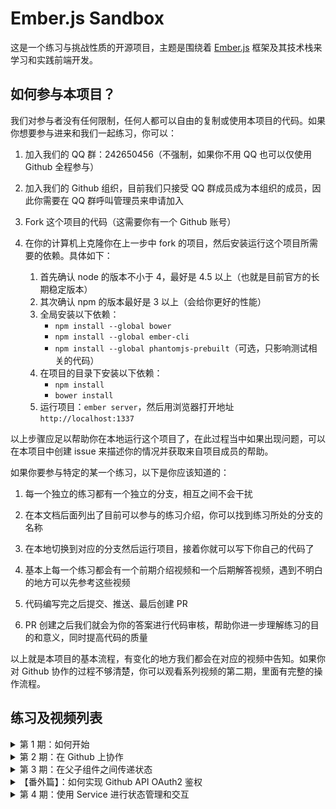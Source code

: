 # Ember.js Sandbox

这是一个练习与挑战性质的开源项目，主题是围绕着 [Ember.js](http://emberjs.com/) 框架及其技术栈来学习和实践前端开发。

## 如何参与本项目？

我们对参与者没有任何限制，任何人都可以自由的复制或使用本项目的代码。如果你想要参与进来和我们一起练习，你可以：

1. 加入我们的 QQ 群：242650456（不强制，如果你不用 QQ 也可以仅使用 Github 全程参与）

1. 加入我们的 Github 组织，目前我们只接受 QQ 群成员成为本组织的成员，因此你需要在 QQ 群呼叫管理员来申请加入

1. Fork 这个项目的代码（这需要你有一个 Github 账号）

1. 在你的计算机上克隆你在上一步中 fork 的项目，然后安装运行这个项目所需要的依赖。具体如下：

    1. 首先确认 node 的版本不小于 4，最好是 4.5 以上（也就是目前官方的长期稳定版本）
    1. 其次确认 npm 的版本最好是 3 以上（会给你更好的性能）
    1. 全局安装以下依赖：
        - `npm install --global bower`
        - `npm install --global ember-cli`
        - `npm install --global phantomjs-prebuilt`（可选，只影响测试相关的代码）
    1. 在项目的目录下安装以下依赖：
        - `npm install`
        - `bower install`
    1. 运行项目：`ember server`，然后用浏览器打开地址 `http://localhost:1337`

以上步骤应足以帮助你在本地运行这个项目了，在此过程当中如果出现问题，可以在本项目中创建 issue 来描述你的情况并获取来自项目成员的帮助。

如果你要参与特定的某一个练习，以下是你应该知道的：

1. 每一个独立的练习都有一个独立的分支，相互之间不会干扰

1. 在本文档后面列出了目前可以参与的练习介绍，你可以找到练习所处的分支的名称

1. 在本地切换到对应的分支然后运行项目，接着你就可以写下你自己的代码了

1. 基本上每一个练习都会有一个前期介绍视频和一个后期解答视频，遇到不明白的地方可以先参考这些视频

1. 代码编写完之后提交、推送、最后创建 PR

1. PR 创建之后我们就会为你的答案进行代码审核，帮助你进一步理解练习的目的和意义，同时提高代码的质量

以上就是本项目的基本流程，有变化的地方我们都会在对应的视频中告知。如果你对 Github 协作的过程不够清楚，你可以观看系列视频的第二期，里面有完整的操作流程。

## 练习及视频列表

<details>
    <summary>第 1 期：如何开始</summary>

- 练习：无
- 视频：[Youtube](https://www.youtube.com/watch?v=GRVVYxJ0eqg) | [哔哩哔哩](http://www.bilibili.com/video/av6451274)
</details>

<details>
    <summary>第 2 期：在 Github 上协作</summary>

- 练习：无
- 视频：[Youtube](https://www.youtube.com/watch?v=Z6N1HyhEPKo) | [哔哩哔哩](http://www.bilibili.com/video/av6452647)
</details>

<details>
    <summary>第 3 期：在父子组件之间传递状态</summary>

- 练习：
    - 题目：[分支 003-begin](https://github.com/very-geek/ember-sandbox/tree/003/begin)
    - 答案：[分支 003-final](https://github.com/very-geek/ember-sandbox/tree/003/final)
- 视频：
    - 介绍：[Youtube](https://www.youtube.com/watch?v=AISmLOsWcfY) | [哔哩哔哩](http://www.bilibili.com/video/av6454526)
    - 总结：
        1. 数据绑定专题：[Youtube](https://www.youtube.com/watch?v=KMLsOpzg2hg) | [哔哩哔哩](http://www.bilibili.com/video/av6584546)
        2. [Youtube](https://www.youtube.com/watch?v=29tlYVE3mqo) | [哔哩哔哩](http://www.bilibili.com/video/av6629356)
</details>

<details>
    <summary>【番外篇】：如何实现 Github API OAuth2 鉴权</summary>

- 练习：无
- 视频：[Youtube](https://www.youtube.com/watch?v=doglVsRI2-w) | [哔哩哔哩](http://www.bilibili.com/video/av6478153)
</details>

<details>
    <summary>第 4 期：使用 Service 进行状态管理和交互</summary>

- 练习：本期练习的主要目标是创建一个全局的滑动式菜单，最终效果可以参考：[ember-sandbox-004.surge.sh](http://ember-sandbox-004.surge.sh)
    1. 菜单本身可以有两种解法（都可以尝试一下）：
        - 可以是一个组件，放置在 `application/template.hbs` 的模版内
        - 可以是一个独立的模板，通过 `application/route.js` 的 `renderTemplate` 钩子方法配合 `this.render` 方法进行渲染
    1. 菜单的弹出状态可以用 CSS 来控制（动画效果可选），但最好不要用 jQuery 来操作 CSS 类，而是应该绑定一个状态变量来切换
    1. 控制菜单弹出状态的方法应该可以随处使用（通过 Service 依赖注入实现），需要实现三个方法：显示，隐藏，切换
    1. 绑定控制方法的交互组件（比如按钮）可以根据当前菜单的状态切换 disabled 状态（可选）
        - 这些方法应该能够接收执行上下文（context），以便在任何地方调用的时候都可以正确的执行（可选）
    1. 在初始化的时候直接注入该 Service 到常用的组件里去（比如 Routes / Controllers / Components 等，可选）
</details>
